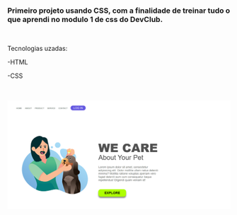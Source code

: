 <h3>Primeiro projeto usando CSS, com a finalidade de treinar tudo o que aprendi no modulo 1 de css do DevClub.</h3>
<br>
<p>Tecnologias uzadas:</p>
<p>-HTML</p>
<p>-CSS</p>
<br>
<br>
<img width="900" src="img/foto5.png" />

